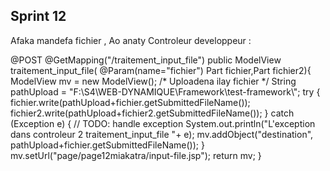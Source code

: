## Sprint 12
Afaka mandefa fichier ,
Ao anaty Controleur developpeur :

@POST
    @GetMapping("/traitement_input_file")
    public ModelView traitement_input_file( @Param(name="fichier") Part fichier,Part fichier2){
        ModelView mv = new ModelView();
        /* Uploadena ilay fichier */
        String pathUpload = "F:\\S4\\WEB-DYNAMIQUE\\Framework\\test-framework\\";
        try {
            fichier.write(pathUpload+fichier.getSubmittedFileName());
            fichier2.write(pathUpload+fichier2.getSubmittedFileName());
        } catch (Exception e) {
            // TODO: handle exception
            System.out.println("L'exception dans controleur 2 traitement_input_file "+ e);
            mv.addObject("destination", pathUpload+fichier.getSubmittedFileName());
        }
        mv.setUrl("page/page12miakatra/input-file.jsp");
        return mv;
    }



